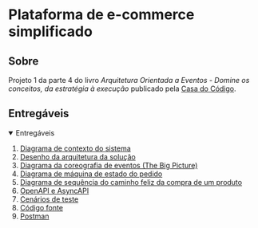 # Plataforma de e-commerce simplificado

## Sobre

Projeto 1 da parte 4 do livro _Arquitetura Orientada a Eventos - Domine os conceitos, da estratégia à execução_ publicado pela [Casa do Código](https://www.casadocodigo.com.br/).

## Entregáveis

<!-- TABLE OF CONTENTS -->
<details open="open">
  <summary>Entregáveis</summary>
  <ol>    
    <li>
      <a href="/cap10/entregaveis/1-diagrama-contexto-sistema.md">Diagrama de contexto do sistema</a>
    </li>
    <li>
      <a href="/cap10/entregaveis/2-desenho-arquitetura-solucao.md">Desenho da arquitetura da solução</a>
    </li>
    <li>
      <a href="/cap10/entregaveis/3-diagrama-coreografia-eventos.md">Diagrama da coreografia de eventos (The Big Picture)</a>	    
    </li>
    <li>
      <a href="/cap10/entregaveis/4-diagrama-maquina-estado-pedido.md">Diagrama de máquina de estado do pedido</a>	   
    </li>      
    <li>
      <a href="/cap10/entregaveis/5-diagrama-sequencia-caminho-feliz-compra-um-produto.md">Diagrama de sequência do caminho feliz da compra de um produto</a>
    </li>
	<li>
      <a href="/cap10/entregaveis/6-openapi-e-asyncapi.md">OpenAPI e AsyncAPI</a>
    </li>
	<li>
      <a href="/cap10/entregaveis/7-cenarios-de-teste.md">Cenários de teste</a>
    </li>
	<li>
      <a href="/cap10/entregaveis/8-codigo-fonte.md">Código fonte</a>
    </li>
	<li>
      <a href="/cap10/entregaveis/9-postman.md">Postman</a>
    </li>
  </ol>
</details>